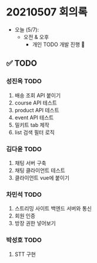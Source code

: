 # 20210507 회의록

- 오늘 (5/7): 
    - 오전 & 오후 
        - 개인 TODO 개발 진행 :punch:

## :white_check_mark: TODO
### 성진옥 TODO
1. 배송 조회 API 붙이기
2. course API 테스트
3. product API 테스트
4. event API 테스트
5. 밀키트 tab 제작
6. list 검색 필터 로직

### 김다윤 TODO
1. 채팅 서버 구축
2. 채팅 클라이언트 테스트
3. 클라이언트 vue에 붙이기

### 차민석 TODO
1. 스트리밍 사이트 백엔드 서버와 통신
2. 회원 인증
3. 방장 권한 넣어보기

### 박성호 TODO
1. STT 구현